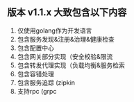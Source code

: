 ## 版本 v1.1.x 大致包含以下内容
1. 仅使用golang作为开发语言
2. 包含服务发现&注册&治理&健康检查
3. 包含配置中心
4. 包含网关部分实现（安全校验&限流
5. 包含转发代理实现（负载均衡&服务检索
6. 包含容错处理
7. 包含服务追踪 (zipkin
8. 支持rpc (grpc